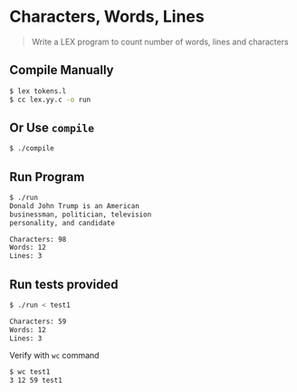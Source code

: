 # Characters, Words, Lines
> Write a LEX program to count number of words, lines and characters

## Compile Manually
```bash
$ lex tokens.l
$ cc lex.yy.c -o run
```

## Or Use `compile`
```bash
$ ./compile
````

## Run Program
```bash
$ ./run
Donald John Trump is an American 
businessman, politician, television 
personality, and candidate

Characters: 98
Words: 12
Lines: 3

```

## Run tests provided
```bash
$ ./run < test1

Characters: 59
Words: 12
Lines: 3
```

Verify with `wc` command
```bash
$ wc test1
3 12 59 test1
```
